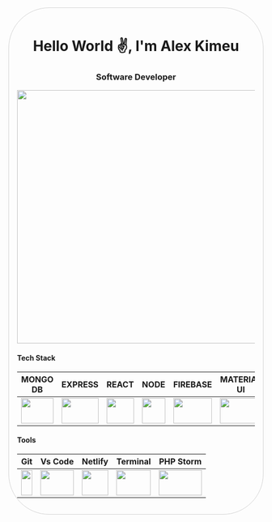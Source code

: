 <div style="border: 1px solid lightgray; border-radius: 5rem; padding: 1rem !important">
<p align="center">
  <i class="fas fa-html"></i>
</p>

<h1 align="center">Hello World ✌️, I'm Alex Kimeu</h1>
<h3 align="center">Software Developer</h3>

<div align="center">
<img src="https://github-readme-stats.vercel.app/api/?username=alexkimeu0&count_private=true&show_icons=true&theme=cobalt" style="height: 500px;" />
</div>

<h4>Tech Stack</h4>
<table>
<thead>
<tr>
<th>MONGO DB</th>
<th>EXPRESS</th>
<th>REACT</th>
<th>NODE</th>
<th>FIREBASE</th>
<th>MATERIAL UI</th>  
<th>NPM</th>
<th>JAVASCRIPT</th>
<th>PYTHON</th>  
<th>LARAVEL</th>  
<th>Java</th> 
</tr>
</thead>
<tbody>
<tr>
  
<td><a target="_blank" rel="noopener noreferrer" href="https://media.glassdoor.com/sql/433703/mongodb-squarelogo-1564695792753.png"><img width="100%" height="50px" src="https://media.glassdoor.com/sql/433703/mongodb-squarelogo-1564695792753.png" data-canonical-src="https://cdn.svgporn.com/logos/html-5.svg" style="max-width:100%;"></a></td>


<td><a target="_blank" rel="noopener noreferrer" href="https://i.morioh.com/8c8203b86e.png"><img height="50px" width="100%" src="https://i.morioh.com/8c8203b86e.png" data-canonical-src="https://cdn.svgporn.com/logos/css-3.svg" style="max-width:100%;"></a></td>


<td><a target="_blank" rel="noopener noreferrer" href="https://miro.medium.com/max/700/1*YePVzjkjsadOqzQ03wl5kA.png"><img height="50px" width="100%" src="https://miro.medium.com/max/700/1*YePVzjkjsadOqzQ03wl5kA.png" data-canonical-src="https://cdn.svgporn.com/logos/sass.svg" style="max-width:100%;"></a></td>


<td><a target="_blank" rel="noopener noreferrer" href="https://upload.wikimedia.org/wikipedia/commons/d/d9/Node.js_logo.svg"><img height="50px" width="100%" src="https://upload.wikimedia.org/wikipedia/commons/d/d9/Node.js_logo.svg" data-canonical-src="https://cdn.svgporn.com/logos/bootstrap.svg" style="max-width:100%;"></a></td>


<td><a target="_blank" rel="noopener noreferrer" href="https://firebase.google.com/images/brand-guidelines/logo-logomark.png"><img height="50px" width="100%" src="https://firebase.google.com/images/brand-guidelines/logo-logomark.png" data-canonical-src="https://cdn.svgporn.com/logos/bootstrap.svg" style="max-width:100%;"></a></td>


<td><a target="_blank" rel="noopener noreferrer" href="https://material-ui.com/static/logo_raw.svg"><img height="50px" width="100%" src="https://material-ui.com/static/logo_raw.svg" data-canonical-src="https://cdn.svgporn.com/logos/tailwindcss-icon.svg" style="max-width:100%;"></a></td>

<td><a target="_blank" rel="noopener noreferrer" href="https://camo.githubusercontent.com/a2a5e429e6c4896eb02161f0c7162989f012ded4/68747470733a2f2f63646e2e737667706f726e2e636f6d2f6c6f676f732f6e706d2e737667"><img height="50px" width="100%" src="https://camo.githubusercontent.com/a2a5e429e6c4896eb02161f0c7162989f012ded4/68747470733a2f2f63646e2e737667706f726e2e636f6d2f6c6f676f732f6e706d2e737667" data-canonical-src="https://cdn.svgporn.com/logos/tailwindcss-icon.svg" style="max-width:100%;"></a></td>

<td><a target="_blank" rel="noopener noreferrer" href="https://camo.githubusercontent.com/1beeb3d21bd0b20daeae02856eaf2b301846fb07/68747470733a2f2f63646e2e737667706f726e2e636f6d2f6c6f676f732f6a6176617363726970742e737667"><img height="50px" width="100%" src="https://camo.githubusercontent.com/1beeb3d21bd0b20daeae02856eaf2b301846fb07/68747470733a2f2f63646e2e737667706f726e2e636f6d2f6c6f676f732f6a6176617363726970742e737667" data-canonical-src="https://cdn.svgporn.com/logos/tailwindcss-icon.svg" style="max-width:100%;"></a></td>

<td><a target="_blank" rel="noopener noreferrer" href="https://upload.wikimedia.org/wikipedia/commons/c/c3/Python-logo-notext.svg"><img height="50px" width="100%" src="https://upload.wikimedia.org/wikipedia/commons/c/c3/Python-logo-notext.svg" data-canonical-src="https://cdn.svgporn.com/logos/npm.svg" style="max-width:100%;"></a></td>


<td><a target="_blank" rel="noopener noreferrer" href="https://upload.wikimedia.org/wikipedia/commons/thumb/9/9a/Laravel.svg/220px-Laravel.svg.png"><img height="50px" width="100%" src="https://upload.wikimedia.org/wikipedia/commons/thumb/9/9a/Laravel.svg/220px-Laravel.svg.png" data-canonical-src="https://cdn.svgporn.com/logos/javascript.svg" style="max-width:100%;"></a></td>

<td><a target="_blank" rel="noopener noreferrer" href="https://upload.wikimedia.org/wikipedia/commons/thumb/9/9a/Laravel.svg/220px-Laravel.svg.png"><img height="50px" width="100%" src="https://upload.wikimedia.org/wikipedia/commons/thumb/9/9a/Laravel.svg/220px-Laravel.svg.png" data-canonical-src="https://i.pinimg.com/originals/e9/94/61/e99461fdd5b3db8bdb3081d8acf5e524.png" style="max-width:100%;"></a></td>


</tr>
</tbody>
</table> 

<h4>Tools</h4>
<table>
<thead>
<tr>
<th>Git</th>
<th>Vs Code</th>
<th>Netlify</th>
<th>Terminal</th>
<th>PHP Storm</th>
</tr>
</thead>
<tbody>
<tr>
  
<td><a target="_blank" rel="noopener noreferrer" href="https://camo.githubusercontent.com/16e0e29371391eee11534920fc26afe3b21ac795/68747470733a2f2f63646e2e737667706f726e2e636f6d2f6c6f676f732f6769742d69636f6e2e737667"><img height="50px" width="100%" src="https://camo.githubusercontent.com/16e0e29371391eee11534920fc26afe3b21ac795/68747470733a2f2f63646e2e737667706f726e2e636f6d2f6c6f676f732f6769742d69636f6e2e737667" data-canonical-src="https://cdn.svgporn.com/logos/git-icon.svg" style="max-width:100%;"></a></td>
  
<td><a target="_blank" rel="noopener noreferrer" href="https://camo.githubusercontent.com/6bdf06db9f84d12599cdedc3007455513a1f03b4/68747470733a2f2f63646e2e737667706f726e2e636f6d2f6c6f676f732f76697375616c2d73747564696f2d636f64652e737667"><img height="50px" width="100%" src="https://camo.githubusercontent.com/6bdf06db9f84d12599cdedc3007455513a1f03b4/68747470733a2f2f63646e2e737667706f726e2e636f6d2f6c6f676f732f76697375616c2d73747564696f2d636f64652e737667" data-canonical-src="https://cdn.svgporn.com/logos/visual-studio-code.svg" style="max-width:100%;"></a></td>

<td><a target="_blank" rel="noopener noreferrer" href="https://camo.githubusercontent.com/3596548ba6ba52d0a41e216323dd9d78412f9db9/68747470733a2f2f63646e2e737667706f726e2e636f6d2f6c6f676f732f6e65746c6966792e737667"><img height="50px" width="100%" src="https://camo.githubusercontent.com/3596548ba6ba52d0a41e216323dd9d78412f9db9/68747470733a2f2f63646e2e737667706f726e2e636f6d2f6c6f676f732f6e65746c6966792e737667" data-canonical-src="https://cdn.svgporn.com/logos/netlify.svg" style="max-width:100%;"></a></td>

<td><a target="_blank" rel="noopener noreferrer" href="https://camo.githubusercontent.com/538f4241b5bed4cfa3f8a1fbc68a6b15fbda3f8c/68747470733a2f2f63646e2e737667706f726e2e636f6d2f6c6f676f732f7465726d696e616c2e737667"><img height="50px" width="100%" src="https://camo.githubusercontent.com/538f4241b5bed4cfa3f8a1fbc68a6b15fbda3f8c/68747470733a2f2f63646e2e737667706f726e2e636f6d2f6c6f676f732f7465726d696e616c2e737667" data-canonical-src="https://cdn.svgporn.com/logos/terminal.svg" style="max-width:100%;"></a></td>

<td><a target="_blank" rel="noopener noreferrer" href="https://camo.githubusercontent.com/538f4241b5bed4cfa3f8a1fbc68a6b15fbda3f8c/68747470733a2f2f63646e2e737667706f726e2e636f6d2f6c6f676f732f7465726d696e616c2e737667"><img height="50px" width="100%" src="https://upload.wikimedia.org/wikipedia/commons/c/c8/PhpStorm_Logo.svg" style="max-width:100%;"></a></td>

</tr>
</tbody>
</table>

</div>
</div>
